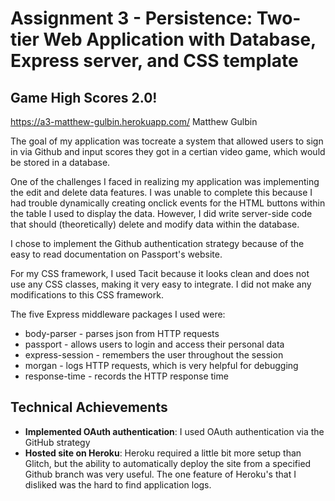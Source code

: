 Assignment 3 - Persistence: Two-tier Web Application with Database, Express server, and CSS template
===

## Game High Scores 2.0!

https://a3-matthew-gulbin.herokuapp.com/
Matthew Gulbin

The goal of my application was tocreate a system that allowed users to sign in via Github and input scores they got in a certian video game, which would be stored in a database.

One of the challenges I faced in realizing my application was implementing the edit and delete data features. I was unable to complete this because I had trouble dynamically creating onclick events for the HTML buttons within the table I used to display the data. However, I did write server-side code that should (theoretically) delete and modify data within the database.

I chose to implement the Github authentication strategy because of the easy to read documentation on Passport's website.

For my CSS framework, I used Tacit because it looks clean and does not use any CSS classes, making it very easy to integrate. I did not make any modifications to this CSS framework.

The five Express middleware packages I used were:
- body-parser - parses json from HTTP requests
- passport - allows users to login and access their personal data
- express-session - remembers the user throughout the session
- morgan - logs HTTP requests, which is very helpful for debugging
- response-time - records the HTTP response time

## Technical Achievements
- **Implemented OAuth authentication**: I used OAuth authentication via the GitHub strategy
- **Hosted site on Heroku**: Heroku required a little bit more setup than Glitch, but the ability to automatically deploy the site from a specified Github branch was very useful. The one feature of Heroku's that I disliked was the hard to find application logs.
